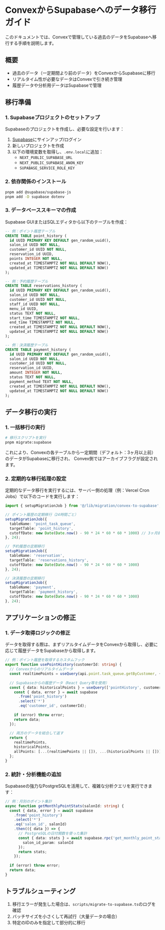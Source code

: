 # ConvexからSupabaseへのデータ移行ガイド

このドキュメントでは、Convexで管理している過去のデータをSupabaseへ移行する手順を説明します。

## 概要

- 過去のデータ（一定期間より前のデータ）をConvexからSupabaseに移行
- リアルタイム性が必要なデータはConvexで引き続き管理
- 履歴データや分析用データはSupabaseで管理

## 移行準備

### 1. Supabaseプロジェクトのセットアップ

Supabaseのプロジェクトを作成し、必要な設定を行います：

1. [Supabase](https://supabase.com/)にサインアップ/ログイン
2. 新しいプロジェクトを作成
3. 以下の環境変数を取得し、`.env.local`に追加：
   - `NEXT_PUBLIC_SUPABASE_URL`
   - `NEXT_PUBLIC_SUPABASE_ANON_KEY`
   - `SUPABASE_SERVICE_ROLE_KEY`

### 2. 依存関係のインストール

```bash
pnpm add @supabase/supabase-js
pnpm add -D supabase dotenv
```

### 3. データベーススキーマの作成

Supabase GUIまたはSQLエディタから以下のテーブルを作成：

```sql
-- 例：ポイント履歴テーブル
CREATE TABLE point_history (
  id UUID PRIMARY KEY DEFAULT gen_random_uuid(),
  salon_id UUID NOT NULL,
  customer_id UUID NOT NULL,
  reservation_id UUID,
  points INTEGER NOT NULL,
  created_at TIMESTAMPTZ NOT NULL DEFAULT NOW(),
  updated_at TIMESTAMPTZ NOT NULL DEFAULT NOW()
);

-- 例：予約履歴テーブル
CREATE TABLE reservations_history (
  id UUID PRIMARY KEY DEFAULT gen_random_uuid(),
  salon_id UUID NOT NULL,
  customer_id UUID NOT NULL,
  staff_id UUID NOT NULL,
  menu_id UUID,
  status TEXT NOT NULL,
  start_time TIMESTAMPTZ NOT NULL,
  end_time TIMESTAMPTZ NOT NULL,
  created_at TIMESTAMPTZ NOT NULL DEFAULT NOW(),
  updated_at TIMESTAMPTZ NOT NULL DEFAULT NOW()
);

-- 例：決済履歴テーブル
CREATE TABLE payment_history (
  id UUID PRIMARY KEY DEFAULT gen_random_uuid(),
  salon_id UUID NOT NULL,
  customer_id UUID NOT NULL,
  reservation_id UUID,
  amount INTEGER NOT NULL,
  status TEXT NOT NULL,
  payment_method TEXT NOT NULL,
  created_at TIMESTAMPTZ NOT NULL DEFAULT NOW(),
  updated_at TIMESTAMPTZ NOT NULL DEFAULT NOW()
);
```

## データ移行の実行

### 1. 一括移行の実行

```bash
# 移行スクリプトを実行
pnpm migrate:supabase
```

これにより、Convexの各テーブルから一定期間（デフォルト：3ヶ月以上前）のデータがSupabaseに移行され、
Convex側ではアーカイブフラグが設定されます。

### 2. 定期的な移行処理の設定

定期的なデータ移行を実行するには、サーバー側の処理（例：Vercel Cron Jobs）で以下のコードを実行します：

```typescript
import { setupMigrationJob } from '@/lib/migration/convex-to-supabase';

// ポイント履歴の定期移行（24時間ごと）
setupMigrationJob({
  tableName: 'point_task_queue',
  targetTable: 'point_history',
  cutoffDate: new Date(Date.now() - 90 * 24 * 60 * 60 * 1000) // 3ヶ月前
}, 24);

// 予約履歴の定期移行
setupMigrationJob({
  tableName: 'reservation',
  targetTable: 'reservations_history',
  cutoffDate: new Date(Date.now() - 90 * 24 * 60 * 60 * 1000)
}, 24);

// 決済履歴の定期移行
setupMigrationJob({
  tableName: 'payment',
  targetTable: 'payment_history',
  cutoffDate: new Date(Date.now() - 90 * 24 * 60 * 60 * 1000)
}, 24);
```

## アプリケーションの修正

### 1. データ取得ロジックの修正

データを取得する際は、まずリアルタイムデータをConvexから取得し、必要に応じて履歴データをSupabaseから取得します。

```typescript
// 例：ポイント履歴を取得するカスタムフック
export function usePointHistory(customerId: string) {
  // Convexからのリアルタイムデータ
  const realtimePoints = useQuery(api.point.task_queue.getByCustomer, { customerId });
  
  // Supabaseからの履歴データ（React Query等を使用）
  const { data: historicalPoints } = useQuery(['pointHistory', customerId], async () => {
    const { data, error } = await supabase
      .from('point_history')
      .select('*')
      .eq('customer_id', customerId);
      
    if (error) throw error;
    return data;
  });
  
  // 両方のデータを結合して返す
  return {
    realtimePoints,
    historicalPoints,
    allPoints: [...(realtimePoints || []), ...(historicalPoints || [])]
  };
}
```

### 2. 統計・分析機能の追加

Supabaseの強力なPostgreSQLを活用して、複雑な分析クエリを実行できます：

```typescript
// 例：月別のポイント集計
async function getMonthlyPointStats(salonId: string) {
  const { data, error } = await supabase
    .from('point_history')
    .select('*')
    .eq('salon_id', salonId)
    .then(({ data }) => {
      // PostgreSQLの日付関数を使った集計
      const { data: stats } = await supabase.rpc('get_monthly_point_stats', {
        salon_id_param: salonId
      });
      return stats;
    });
    
  if (error) throw error;
  return data;
}
```

## トラブルシューティング

1. 移行エラーが発生した場合は、`scripts/migrate-to-supabase.ts`のログを確認
2. バッチサイズを小さくして再試行（大量データの場合）
3. 特定のIDのみを指定して部分的に移行 